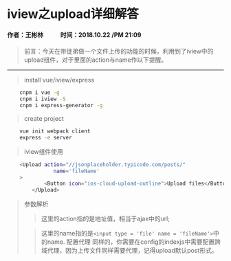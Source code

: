 # iview之upload详细解答
#### 作者：王彬林 &nbsp;&nbsp; &nbsp; &nbsp; &nbsp; &nbsp;   时间：2018.10.22 /PM 21:09

>前言：今天在带徒弟做一个文件上传的功能的时候，利用到了iview中的upload组件，对于里面的action与name作以下提醒。

-----------------------------------------------------------------

>install vue/iview/express

```bash
    cnpm i vue -g
    cnpm i iview -S
    cnpm i express-generator -g
```
>create project

```bash
    vue init webpack client
    express -e server
```
>iview组件使用

```bash
    <Upload action="//jsonplaceholder.typicode.com/posts/"
               name='fileName'
    >
            <Button icon="ios-cloud-upload-outline">Upload files</Button>
        </Upload>
```
>参数解析
>>这里的action指的是地址值，相当于ajax中的url;
>
>>这里的name指的是`<input type = 'file' name = 'fileName'>`中的name.
>配置代理
>>同样的，你需要在config的indexjs中需要配置跨域代理，因为上传文件同样需要代理，记得upload默认post形式。
